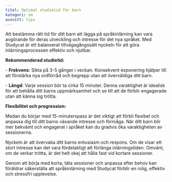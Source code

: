 ```yaml
---
titel: Optimal studietid för barn
kategori: om
avsnitt: tips
---
```

Att bestämma rätt tid för ditt barn att lägga på språkinlärning kan vara avgörande för deras utveckling och intresse för det nya språket. Med Studycat är ett balanserat tillvägagångssätt nyckeln för att göra inlärningsprocessen effektiv och njutbar.


**Rekommenderad studietid:**


\- **Frekvens**: Sikta på 3\-5 gånger i veckan. Konsekvent exponering hjälper till att förstärka nya ordförråd och begrepp utan att överväldiga ditt barn.


\- **Längd**: Varje session bör ta cirka 15 minuter. Denna varaktighet är idealisk för att behålla ditt barns uppmärksamhet och se till att de förblir engagerade utan att känna sig trötta.


**Flexibilitet och progression:**


Medan du börjar med 15\-minuterspass är det viktigt att förbli flexibel och anpassa dig till ditt barns växande intresse och förmåga. När ditt barn blir mer bekvämt och engagerat i språket kan du gradvis öka varaktigheten av sessionerna.


Nyckeln är att övervaka ditt barns entusiasm och respons. Om de visar ett stort intresse kan det vara fördelaktigt att förlänga inlärningstiden. Omvänt, om de verkar trötta, är det helt okej att hålla fast vid kortare sessioner.


Genom att börja med korta, täta sessioner och anpassa efter behov kan föräldrar säkerställa att språkinlärning med Studycat förblir en rolig, effektiv och stressfri upplevelse.